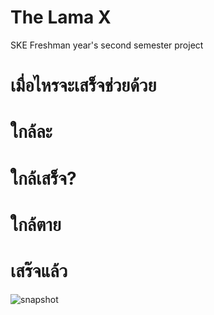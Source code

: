 # The Lama X
SKE Freshman year's second semester project
# เมื่อไหรจะเสร็จช่วยด้วย
# ใกล้ละ
# ใกล้เสร็จ?
# ใกล้ตาย
# เสร๊จแล้ว
![snapshot](https://github.com/tiemfah/The-Lama-X/blob/master/snap.PNG)
